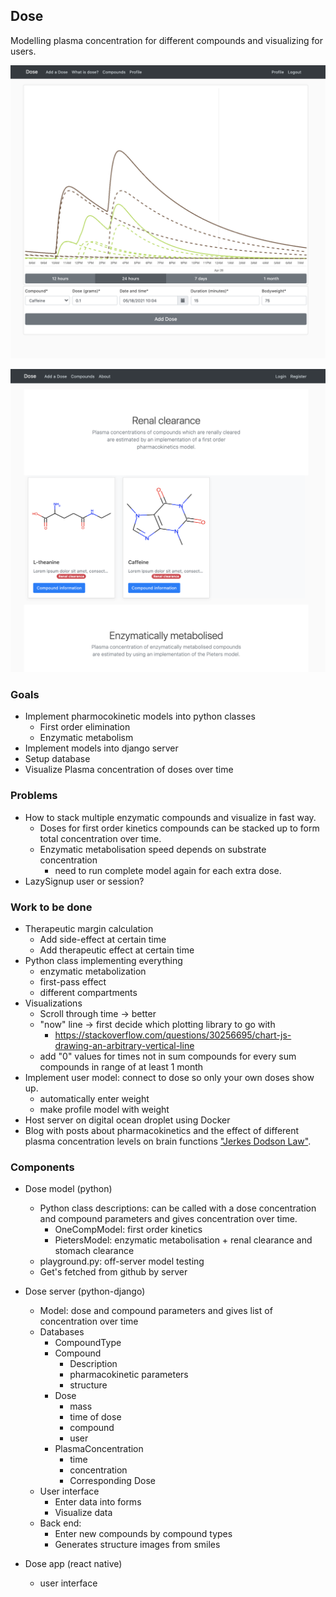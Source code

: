 ## Dose
Modelling plasma concentration for different compounds and visualizing for users.

![Dose](docs/add_dose_preview.png)  
   
![Compounds](docs/compounds_preview.png)  
  
   

### Goals
- Implement pharmocokinetic models into python classes
    - First order elimination
    - Enzymatic metabolism
- Implement models into django server
- Setup database 
- Visualize Plasma concentration of doses over time


### Problems
- How to stack multiple enzymatic compounds and visualize in fast way. 
    - Doses for first order kinetics compounds can be stacked up to form total concentration over time. 
    - Enzymatic metabolisation speed depends on substrate concentration 
        - need to run complete model again for each extra dose.
- LazySignup user or session?


### Work to be done
- Therapeutic margin calculation
    - Add side-effect at certain time
    - Add therapeutic effect at certain time
- Python class implementing everything
    - enzymatic metabolization
    - first-pass effect
    - different compartments
- Visualizations
    - Scroll through time -> better
    - "now" line -> first decide which plotting library to go with
        - https://stackoverflow.com/questions/30256695/chart-js-drawing-an-arbitrary-vertical-line
    - add "0" values for times not in sum compounds for every sum compounds in range of at least 1 month
- Implement user model: connect to dose so only your own doses show up.
    - automatically enter weight 
    - make profile model with weight
- Host server on digital ocean droplet using Docker
- Blog with posts about pharmacokinetics and the effect of different plasma concentration levels on brain functions ["Jerkes Dodson Law"](https://en.m.wikipedia.org/wiki/Yerkes%E2%80%93Dodson_law).
    

### Components  
- Dose model (python)
    - Python class descriptions: can be called with a dose concentration and compound parameters and gives concentration over time.
        - OneCompModel: first order kinetics
        - PietersModel: enzymatic metabolisation + renal clearance and stomach clearance
    - playground.py: off-server model testing
    - Get's fetched from github by server
- Dose server (python-django)
    - Model: dose and compound parameters and gives list of concentration over time
    - Databases
        - CompoundType
        - Compound
            - Description
            - pharmacokinetic parameters
            - structure
        - Dose
            - mass
            - time of dose
            - compound
            - user
        - PlasmaConcentration
            - time
            - concentration
            - Corresponding Dose
    - User interface
        - Enter data into forms
        - Visualize data
    - Back end: 
        - Enter new compounds by compound types
        - Generates structure images from smiles
    
- Dose app (react native)
    - user interface
    
    
    
    

